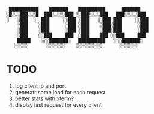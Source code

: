 ```
 ███████████    ███████    ██████████      ███████   
░█░░░███░░░█  ███░░░░░███ ░░███░░░░███   ███░░░░░███ 
░   ░███  ░  ███     ░░███ ░███   ░░███ ███     ░░███
    ░███    ░███      ░███ ░███    ░███░███      ░███
    ░███    ░███      ░███ ░███    ░███░███      ░███
    ░███    ░░███     ███  ░███    ███ ░░███     ███ 
    █████    ░░░███████░   ██████████   ░░░███████░  
   ░░░░░       ░░░░░░░    ░░░░░░░░░░      ░░░░░░░    
```

# TODO
1. log client ip and port
2. generatr some load for each request
3. better stats with xterm?
4. display last request for every client






